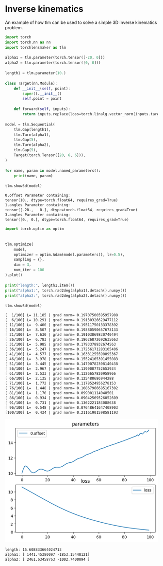 # Inverse kinematics

An example of how tlm can be used to solve a simple 3D inverse kinematics problem.


```python
import torch
import torch.nn as nn
import torchlensmaker as tlm

alpha1 = tlm.parameter(torch.tensor([-20, 0]))
alpha2 = tlm.parameter(torch.tensor([0, 0]))

length1 = tlm.parameter(10.)

class Target(nn.Module):
    def __init__(self, point):
        super().__init__()
        self.point = point

    def forward(self, inputs):
        return inputs.replace(loss=torch.linalg.vector_norm(inputs.target() - self.point))

model = tlm.Sequential(
    tlm.Gap(length1),
    tlm.Turn(alpha1),
    tlm.Gap(5),
    tlm.Turn(alpha2),
    tlm.Gap(5),
    Target(torch.Tensor([20, 6, 6])),
)

for name, param in model.named_parameters():
    print(name, param)

tlm.show3d(model)
```

    0.offset Parameter containing:
    tensor(10., dtype=torch.float64, requires_grad=True)
    1.angles Parameter containing:
    tensor([-20.,   0.], dtype=torch.float64, requires_grad=True)
    3.angles Parameter containing:
    tensor([0., 0.], dtype=torch.float64, requires_grad=True)



<TLMViewer src="./inverse_kinematics_files/inverse_kinematics_0.json?url" />



```python
import torch.optim as optim


tlm.optimize(
    model,
    optimizer = optim.Adam(model.parameters(), lr=0.5),
    sampling = {},
    dim = 3,
    num_iter = 100
).plot()

print("length:", length1.item())
print("alpha1:", torch.rad2deg(alpha1).detach().numpy())
print("alpha2:", torch.rad2deg(alpha2).detach().numpy())

tlm.show3d(model)
```

    [  1/100] L= 11.185 | grad norm= 0.19707500595957908
    [  6/100] L= 10.291 | grad norm= 0.19130326629477112
    [ 11/100] L=  9.400 | grad norm= 0.19511750133378392
    [ 16/100] L=  8.507 | grad norm= 0.19380590657673133
    [ 21/100] L=  7.630 | grad norm= 0.19103869830740494
    [ 26/100] L=  6.783 | grad norm= 0.18626872692635663
    [ 31/100] L=  5.985 | grad norm= 0.1793378932674563
    [ 36/100] L=  5.247 | grad norm= 0.17256171283105406
    [ 41/100] L=  4.577 | grad norm= 0.16331255598895367
    [ 46/100] L=  3.978 | grad norm= 0.15524165391455083
    [ 51/100] L=  3.445 | grad norm= 0.14790782308140438
    [ 56/100] L=  2.967 | grad norm= 0.1399007752653934
    [ 61/100] L=  2.533 | grad norm= 0.1326657820958966
    [ 66/100] L=  2.135 | grad norm= 0.125480686944288
    [ 71/100] L=  1.772 | grad norm= 0.1178524956278153
    [ 76/100] L=  1.448 | grad norm= 0.10867966685167302
    [ 81/100] L=  1.170 | grad norm= 0.099001114048501
    [ 86/100] L=  0.934 | grad norm= 0.09042569526052609
    [ 91/100] L=  0.731 | grad norm= 0.1362221183088638
    [ 96/100] L=  0.548 | grad norm= 0.07648641647408903
    [100/100] L=  0.434 | grad norm= 0.21161901598581193



    
![png](inverse_kinematics_files/inverse_kinematics_3_1.png)
    


    length: 15.608833664024713
    alpha1: [ 1441.45380097 -1853.15448121]
    alpha2: [ 2461.63458763 -1002.7400094 ]



<TLMViewer src="./inverse_kinematics_files/inverse_kinematics_1.json?url" />

